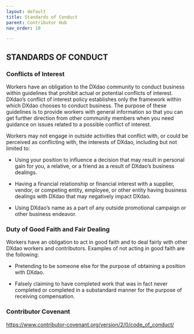 ```yaml
---
layout: default
title: Standards of Conduct
parent: Contributor Hub
nav_order: 10

---
```


## STANDARDS OF CONDUCT

### Conflicts of Interest

Workers have an obligation to the DXdao community to conduct business within guidelines that prohibit actual or potential conflicts of interest. DXdao’s conflict of interest policy establishes only the framework within which DXdao chooses to conduct business. The purpose of these guidelines is to provide workers with general information so that you can get further direction from other community members when you need guidance on issues related to a possible conflict of interest.

Workers may not engage in outside activities that conflict with, or could be perceived as conflicting with, the interests of DXdao, including but not limited to:  

-   Using your position to influence a decision that may result in personal gain for you, a relative, or a friend as a result of DXdao’s business dealings.

-   Having a financial relationship or financial interest with a supplier, vendor, or competing entity, employee, or other entity having business dealings with DXdao that may negatively impact DXdao.
    
-   Using DXdao’s name as a part of any outside promotional campaign or other business endeavor.
    
### Duty of Good Faith and Fair Dealing

Workers have an obligation to act in good faith and to deal fairly with other DXdao workers and contributors. Examples of not acting in good faith are the following:

-   Pretending to be someone else for the purpose of obtaining a position with DXdao.  

-   Falsely claiming to have completed work that was in fact never completed or completed in a substandard manner for the purpose of receiving compensation.
    
### Contributor Covenant

https://www.contributor-covenant.org/version/2/0/code_of_conduct/
